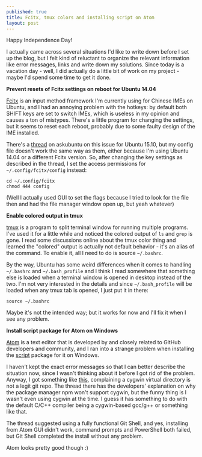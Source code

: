 ```yaml
---
published: true
title: Fcitx, tmux colors and installing script on Atom
layout: post
---
```

Happy Independence Day!

I actually came across several situations I'd like to write down before I set up the blog, but I felt kind of reluctant to organize the relevant information like error messages, links and write down my solutions. Since today is a vacation day - well, I did actually do a little bit of work on my project - maybe I'd spend some time to get it done.

**Prevent resets of Fcitx settings on reboot for Ubuntu 14.04**

[Fcitx](https://fcitx-im.org/wiki/Fcitx) is an input method framework I'm currently using for Chinese IMEs on Ubuntu, and I had an annoying problem with the hotkeys: by default both SHIFT keys are set to switch IMEs, which is useless in my opinion and causes a ton of mistypes. There's a little program for changing the settings, but it seems to reset each reboot, probably due to some faulty design of the IME installed.

There's a [thread](http://askubuntu.com/questions/752324/fcitx-extra-key-for-trigger-input-method-changes-back-to-default-after-restart) on askubuntu on this issue for Ubuntu 15.10, but my config file doesn't work the same way as them, either because I'm using Ubuntu 14.04 or a different Fcitx version. So, after changing the key settings as described in the thread, I set the access permissions for `~/.config/fcitx/config` instead:

```
cd ~/.config/fcitx
chmod 444 config
```

(Well I actually used GUI to set the flags because I tried to look for the file then and had the file manager window open up, but yeah whatever)

**Enable colored output in tmux**

[tmux](https://tmux.github.io/) is a program to split terminal window for running multiple programs. I've used it for a little while and noticed the colored output of `ls` and `grep` is gone. I read some discussions online about the tmux color thing and learned the "colored" output is actually not default behavior - it's an alias of the command. To enable it, all I need to do is source `~/.bashrc`.

By the way, Ubuntu has some weird differences when it comes to handling `~/.bashrc` and `~/.bash_profile` and I think I read somewhere that something else is loaded when a terminal window is opened in desktop instead of the two. I'm not very interested in the details and since `~/.bash_profile` will be loaded when any tmux tab is opened, I just put it in there:

```
source ~/.bashrc
```

Maybe it's not the intended way; but it works for now and I'll fix it when I see any problem.

**Install script package for Atom on Windows**

[Atom](https://atom.io/) is a text editor that is developed by and closely related to GitHub developers and community, and I ran into a strange problem when installing the [script](https://atom.io/packages/script) package for it on Windows.

I haven't kept the exact error messages so that I can better describe the situation now, since I wasn't thinking about it before I got rid of the problem. Anyway, I got something like [this](https://github.com/npm/npm/issues/7456), complaining a cygwin virtual directory is not a legit git repo. The thread there has the developers' explanation on why the package manager npm won't support cygwin, but the funny thing is I wasn't even using cygwin at the time. I guess it has something to do with the default C/C++ compiler being a cygwin-based gcc/g++ or something like that.

The thread suggested using a fully functional Git Shell, and yes, installing from Atom GUI didn't work, command prompts and PowerShell both failed, but Git Shell completed the install without any problem.

Atom looks pretty good though :)